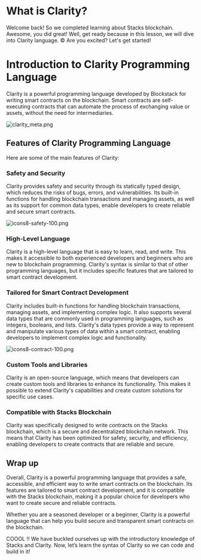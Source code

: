 # What is Clarity?

Welcome back! So we completed learning about Stacks blockchain. Awesome, you did great! Well, get ready because in this lesson, we will dive into Clarity language. ©️ Are you excited? Let's get started! 

# Introduction to Clarity Programming Language

Clarity is a powerful programming language developed by Blockstack for writing smart contracts on the blockchain. Smart contracts are self-executing contracts that can automate the process of exchanging value or assets, without the need for intermediaries.

![clarity_meta.png](https://github.com/0xmetaschool/Learning-Projects/raw/main/Create%20a%20Token%20in%20Clarity%20on%20Stacks%20Blockchain/1.%20Let%E2%80%99s%20Get%20Started/What%20is%20Clarity%2026ed9f755bba46199bf17728d8c1debb/clarity_meta.png)

## Features of Clarity Programming Language

Here are some of the main features of Clarity:

### Safety and Security

Clarity provides safety and security through its statically typed design, which reduces the risks of bugs, errors, and vulnerabilities. Its built-in functions for handling blockchain transactions and managing assets, as well as its support for common data types, enable developers to create reliable and secure smart contracts.

![icons8-safety-100.png](https://github.com/0xmetaschool/Learning-Projects/raw/main/Create%20a%20Token%20in%20Clarity%20on%20Stacks%20Blockchain/1.%20Let%E2%80%99s%20Get%20Started/What%20is%20Clarity%2026ed9f755bba46199bf17728d8c1debb/icons8-safety-100.png)

### High-Level Language

Clarity is a high-level language that is easy to learn, read, and write. This makes it accessible to both experienced developers and beginners who are new to blockchain programming. Clarity's syntax is similar to that of other programming languages, but it includes specific features that are tailored to smart contract development.

### Tailored for Smart Contract Development

Clarity includes built-in functions for handling blockchain transactions, managing assets, and implementing complex logic. It also supports several data types that are commonly used in programming languages, such as integers, booleans, and lists. Clarity's data types provide a way to represent and manipulate various types of data within a smart contract, enabling developers to implement complex logic and functionality.

![icons8-contract-100.png](https://github.com/0xmetaschool/Learning-Projects/raw/main/Create%20a%20Token%20in%20Clarity%20on%20Stacks%20Blockchain/1.%20Let%E2%80%99s%20Get%20Started/What%20is%20Clarity%2026ed9f755bba46199bf17728d8c1debb/icons8-contract-100.png)

### Custom Tools and Libraries

Clarity is an open-source language, which means that developers can create custom tools and libraries to enhance its functionality. This makes it possible to extend Clarity's capabilities and create custom solutions for specific use cases.

### Compatible with Stacks Blockchain

Clarity was specifically designed to write contracts on the Stacks blockchain, which is a secure and decentralized blockchain network. This means that Clarity has been optimized for safety, security, and efficiency, enabling developers to create contracts that are reliable and secure.

## Wrap up

Overall, Clarity is a powerful programming language that provides a safe, accessible, and efficient way to write smart contracts on the blockchain. Its features are tailored to smart contract development, and it is compatible with the Stacks blockchain, making it a popular choice for developers who want to create secure and reliable contracts.

Whether you are a seasoned developer or a beginner, Clarity is a powerful language that can help you build secure and transparent smart contracts on the blockchain.

COOOL ‼️ We have buckled ourselves up with the introductory knowledge of Stacks and Clarity. Now, let’s learn the syntax of Clarity so we can code and build in it!